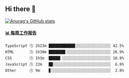 ## Hi there 👋

[![Anurag's GitHub stats](https://github-readme-stats.vercel.app/api?username=OriLight152)](https://github.com/anuraghazra/github-readme-stats)

<!--
**OriLight152/OriLight152** is a ✨ _special_ ✨ repository because its `README.md` (this file) appears on your GitHub profile.

Here are some ideas to get you started:

- 🔭 I’m currently working on ...
- 🌱 I’m currently learning ...
- 👯 I’m looking to collaborate on ...
- 🤔 I’m looking for help with ...
- 💬 Ask me about ...
- 📫 How to reach me: ...
- 😄 Pronouns: ...
- ⚡ Fun fact: ...
-->

<!-- waka-box start -->
#### <a href="https://gist.github.com/92c8d5b388768c10efcba86e82b7c4fb" target="_blank">📊 每周工作报告</a>
```text
TypeScript 🕓 2h23m ███████████▉░░░░░░░░░░░░░░░░ 42.5%
HTML       🕓 1h30m ███████▌░░░░░░░░░░░░░░░░░░░░ 26.9%
CSS        🕓 1h3m  █████▎░░░░░░░░░░░░░░░░░░░░░░ 18.8%
JavaScript 🕓 22m   █▉░░░░░░░░░░░░░░░░░░░░░░░░░░  6.8%
Other      🕓 9m    ▊░░░░░░░░░░░░░░░░░░░░░░░░░░░  2.8%
```
<!-- Powered by https://github.com/journey-ad/waka-box-go . -->
<!-- waka-box end -->
